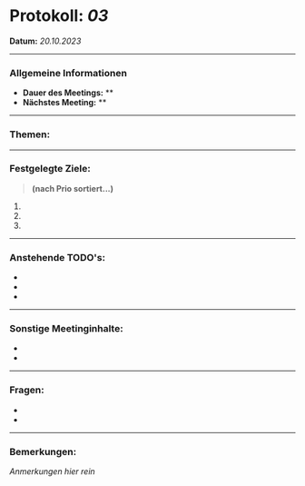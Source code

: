 # Protokoll: *03*
**Datum:** *20.10.2023*

---

### Allgemeine Informationen
- **Dauer des Meetings:** **
- **Nächstes Meeting:** **

---

### Themen:



---

### Festgelegte Ziele:
> **(nach Prio sortiert...)**

1. 
2. 
3. 

---

### Anstehende TODO's:
- 
-  
- 

---

### Sonstige Meetinginhalte:
-   
-   

---

### Fragen:
-   
-  

---

### Bemerkungen:
*Anmerkungen hier rein*

